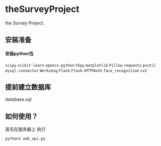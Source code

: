 # theSurveyProject
the Survey Project. 

## 安装准备
#### 安装python包 
`scipy` 
`scikit-learn` 
`opencv-python` 
`h5py` 
`matplotlib` 
`Pillow` 
`requests` 
`psutil` 
`mysql-connector` 
`Werkzeug` 
`Flask` 
`Flask-HTTPAuth` 
`face_recognition` 
`cv2` 

## 提前建立数据库 
database.sql 

## 如何使用？
首先在服务器上 执行 
``` bash
python3 web_api.py  
```
